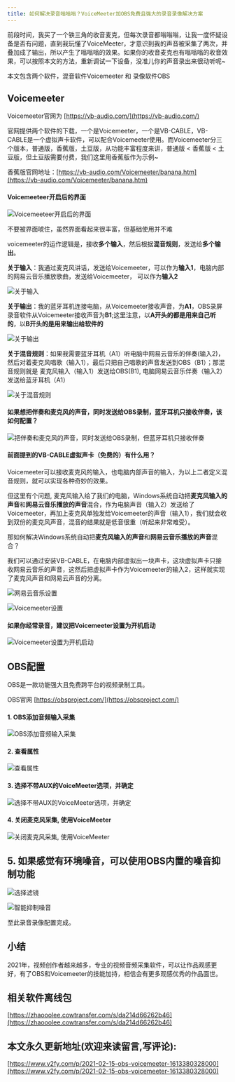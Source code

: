 ```yaml
---
title: 如何解决录音嗡嗡嗡？VoiceMeeter加OBS免费且强大的录音录像解决方案
---
```




前段时间，我买了一个铁三角的收音麦克，但每次录音都嗡嗡嗡，让我一度怀疑设备是否有问题，直到我玩懂了VoiceMeeter，才意识到我的声音被采集了两次，并叠加成了输出，所以产生了嗡嗡嗡的效果。如果你的收音麦克也有嗡嗡嗡的收音效果，可以按照本文的方法，重新调试一下设备，没准儿你的声音录出来很动听呢~


本文包含两个软件，混音软件Voicemeeter 和 录像软件OBS


## Voicemeeter


Voicemeeter官网为 [https://vb-audio.com/](https://vb-audio.com/)


官网提供两个软件的下载，一个是Voicemeeter，一个是VB-CABLE，VB-CABLE是一个虚拟声卡软件，可以配合Voicemeeter使用。而Voicemeeter分三个版本，普通版，香蕉版，土豆版，从功能丰富程度来讲，普通版 < 香蕉版 < 土豆版，但土豆版需要付费，我们这里用香蕉版作为示例~

香蕉版官网地址：[https://vb-audio.com/Voicemeeter/banana.htm](https://vb-audio.com/Voicemeeter/banana.htm)

####   Voicemeeteer开启后的界面

![ Voicemeeteer开启后的界面](https://cdn.fangyuanxiaozhan.com/assets/1613380386123YpZAaZmi.png)


不要被界面唬住，虽然界面看起来很丰富，但基础使用并不难

voicemeeter的运作逻辑是，接收**多个输入**，然后根据**混音规则**，发送给**多个输出**。


**关于输入**：我通过麦克风讲话，发送给Voicemeeter，可以作为**输入1**，电脑内部的网易云音乐播放歌曲，发送给Voicemeeter， 可以作为**输入2**


![关于输入](https://cdn.fangyuanxiaozhan.com/assets/1613380386113T3GQattX.png)


**关于输出**：我的蓝牙耳机连接电脑，从Voicemeeter接收声音，为**A1**，OBS录屏录音软件从Voicemeeter接收声音为**B1**;这里注意，以**A开头的都是用来自己听的**，以**B开头的是用来输出给软件的**


![关于输出](https://cdn.fangyuanxiaozhan.com/assets/1613380386394JcAxhN61.png)



**关于混音规则**：如果我需要蓝牙耳机（A1）听电脑中网易云音乐的伴奏(输入2)，然后对着麦克风唱歌（输入1），最后只把自己唱歌的声音发送到OBS（B1）；那混音规则就是 麦克风输入（输入1）发送给OBS(B1), 电脑网易云音乐伴奏（输入2）发送给蓝牙耳机（A1）


![关于混音规则](https://cdn.fangyuanxiaozhan.com/assets/16133803866341GCciMkC.png)



#### 如果想把伴奏和麦克风的声音，同时发送给OBS录制，蓝牙耳机只接收伴奏，该如何配置？

![把伴奏和麦克风的声音，同时发送给OBS录制，但蓝牙耳机只接收伴奏](https://cdn.fangyuanxiaozhan.com/assets/1613380387768k7GhRewT.png)

#### 前面提到的VB-CABLE虚拟声卡（免费的）有什么用？

Voicemeeter可以接收麦克风的输入，也电脑内部声音的输入，为以上二者定义混音规则，就可以实现各种奇妙的效果。

但这里有个问题, 麦克风输入给了我们的电脑，Windows系统自动把**麦克风输入的声音**和**网易云音乐播放的声音**混合，作为电脑声音（输入2）发送给了Voicemeeter，再加上麦克风单独发给Voicemeeter的声音（输入1），我们就会收到双份的麦克风声音，混音的结果就是低音很重（听起来非常难受）。

那如何解决Windows系统自动把**麦克风输入的声音**和**网易云音乐播放的声音**混合？

我们可以通过安装VB-CABLE，在电脑内部虚拟出一块声卡，这块虚拟声卡只接收网易云音乐的声音，这然后把虚拟声卡作为Voicemeeter的输入2，这样就实现了麦克风声音和网易云声音的分离。

![网易云音乐设置](https://cdn.fangyuanxiaozhan.com/assets/1613380387976Jht7WTZp.png)

![Voicemeeter设置](https://cdn.fangyuanxiaozhan.com/assets/1613380388409WP5jWsYr.png)


#### 如果你经常录音，建议把Voicemeeter设置为开机启动

![Voicemeeter设置为开机启动](https://cdn.fangyuanxiaozhan.com/assets/1613380388757aZa8fXdK.png)



## OBS配置

OBS是一款功能强大且免费跨平台的视频录制工具。

OBS官网 [https://obsproject.com/](https://obsproject.com/)



#### 1. OBS添加音频输入采集


![OBS添加音频输入采集](https://cdn.fangyuanxiaozhan.com/assets/1613380388960wnkYFypH.png)


#### 2. 查看属性


![查看属性](https://cdn.fangyuanxiaozhan.com/assets/16133803890887xn2MSsY.png)

#### 3. 选择不带AUX的VoiceMeeter选项，并确定


![选择不带AUX的VoiceMeeter选项，并确定](https://cdn.fangyuanxiaozhan.com/assets/1613380389676ChM5RkEB.png)

#### 4. 关闭麦克风采集, 使用VoiceMeeter

![关闭麦克风采集, 使用VoiceMeeter](https://cdn.fangyuanxiaozhan.com/assets/1613380389834hiJTaewJ.png)


## 5. 如果感觉有环境噪音，可以使用OBS内置的噪音抑制功能

![选择滤镜](https://cdn.fangyuanxiaozhan.com/assets/1613380390755ysmEt8DM.png)


![智能抑制噪音](https://cdn.fangyuanxiaozhan.com/assets/1613380390757b7fd1e8f.png)


至此录音录像配置完成。

## 小结

2021年，视频创作者越来越多，专业的视频音频采集软件，可以让作品观感更好，有了OBS和Voicemeeter的技能加持，相信会有更多观感优秀的作品面世。



## 相关软件离线包



[https://zhaooolee.cowtransfer.com/s/da214d66262b46](https://zhaooolee.cowtransfer.com/s/da214d66262b46)



## 本文永久更新地址(欢迎来读留言,写评论):

[https://www.v2fy.com/p/2021-02-15-obs-voicemeeter-1613380328000](https://www.v2fy.com/p/2021-02-15-obs-voicemeeter-1613380328000)
